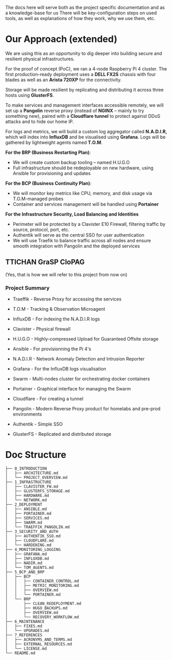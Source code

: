 The docs here will serve both as the project specific documentation and as a knowledge-base for us
There will be key-configuration steps on used tools, as well as explanations of how they work, why we use them, etc.

# Our Approach (extended)

We are using this as an opportunity to dig deeper into building secure and resilient physical infrastructures.

For the proof of concept (PoC), we ran a 4-node Raspberry Pi 4 cluster. The first production-ready deployment uses a **DELL FX2S** chassis with four blades as well as an **Arista 720XP** for the connectivity.

Storage will be made resilient by replicating and distributing it across three hosts using **GlusterFS**.

To make services and management interfaces accessible remotely, we will set up a **Pangolin** reverse proxy (instead of **NGINX** – mainly to try something new), paired with a **Cloudflare tunnel** to protect against DDoS attacks and to hide our home IP.

For logs and metrics, we will build a custom log aggregator called **N.A.D.I.R,** which will index into **InfluxDB** and be visualised using **Grafana**. Logs will be gathered by lightweight agents named **T.O.M**.

**For the BRP (Business Restarting Plan)**: 
- We will create custom backup tooling – named H.U.G.O
- Full infrastructure should be redeployable on new hardware, using Ansible for provisioning and updates

**For the BCP (Business Continuity Plan)**:
- We will monitor key metrics like CPU, memory, and disk usage via T.O.M-managed probes
- Container and services management will be handled using **Portainer**

**For the Infrastructure Security, Load Balancing and Identities**

- Perimeter will be protected by a Clavister E10 Firewall, filtering traffic by source, protocol, port, etc.
- Authentik will serve as the central SSO for user authentication
- We will use Traefik to balance traffic across all nodes and ensure smooth integration with Pangolin and the deployed services

## TTICHAN GraSP CloPAG
(Yes, that is how we will refer to this project from now on)
### Project Summary

- Traeffik - Reverse Proxy for accessing the services
- T.O.M - Tracking & Observation Microagent
- InfluxDB - For indexing the N.A.D.I.R logs
- Clavister - Physical firewall
- H.U.G.O - Highly-compressed Upload for Guaranteed Offsite storage
- Ansible - For provisionning the Pi 4's
- N.A.D.I.R - Network Anomaly Detection and Intrusion Reporter

- Grafana - For the InfluxDB logs visualisation
- Swarm - Multi-nodes cluster for orchestrating docker containers
- Portainer - Graphical interface for managing the Swarm

- Cloudflare - For creating a tunnel
- Pangolin - Modern Reverse Proxy product for homelabs and pre-prod environments
- Authentik - Simple SSO
- GlusterFS - Replicated and distributed storage

# Doc Structure

```
├── 0_INTRODUCTION
│   ├── ARCHITECTURE.md
│   └── PROJECT_OVERVIEW.md
├── 1_INFRASTRUCTURE
│   ├── CLAVISTER_FW.md
│   ├── GLUSTERFS_STORAGE.md
│   ├── HARDWARE.md
│   └── NETWORK.md
├── 2_DEPLOYMENT
│   ├── ANSIBLE.md
│   ├── PORTAINER.md
│   ├── SERVICES.md
│   ├── SWARM.md
│   └── TRAEFFIK_PANGOLIN.md
├── 3_SECURITY_AND_AUTH
│   ├── AUTHENTIK_SSO.md
│   ├── CLOUDFLARE.md
│   └── HARDENING.md
├── 4_MONITORING_LOGGING
│   ├── GRAFANA.md
│   ├── INFLUXDB.md
│   ├── NADIR.md
│   └── TOM_AGENTS.md
├── 5_BCP_AND_BRP
│   ├── BCP
│   │   ├── CONTAINER_CONTROL.md
│   │   ├── METRIC_MONITORING.md
│   │   ├── OVERVIEW.md
│   │   └── PORTAINER.md
│   └── BRP
│       ├── CLEAN_REDEPLOYMENT.md
│       ├── HUGO_BACKUPS.md
│       ├── OVERVIEW.md
│       └── RECOVERY_WORKFLOW.md
├── 6_MAINTENANCE
│   ├── FIXES.md
│   └── UPGRADES.md
├── 7_REFERENCES
│   ├── ACRONYMS_AND_TERMS.md
│   ├── EXTERNAL_RESOURCES.md
│   └── LICENSE.md
└── README.md
```
